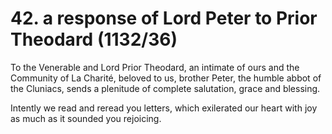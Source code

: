 # 42. a response of Lord Peter to Prior Theodard \(1132/36\)

To the Venerable and Lord Prior Theodard, an intimate of ours and the Community of La Charité, beloved to us, brother Peter, the humble abbot of the Cluniacs, sends a plenitude of complete salutation, grace and blessing.

Intently we read and reread you letters, which exilerated our heart with joy as much as it sounded you rejoicing. 

